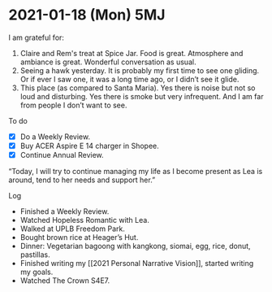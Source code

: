# 2021-01-18 (Mon) 5MJ

I am grateful for:

1. Claire and Rem's treat at Spice Jar. Food is great. Atmosphere and ambiance is great. Wonderful conversation as usual.
2. Seeing a hawk yesterday. It is probably my first time to see one gliding. Or if ever I saw one, it was a long time ago, or I didn’t see it glide.
3. This place (as compared to Santa Maria). Yes there is noise but not so loud and disturbing. Yes there is smoke but very infrequent. And I am far from people I don’t want to see.

To do

- [x] Do a Weekly Review.
- [x] Buy ACER Aspire E 14 charger in Shopee.
- [x] Continue Annual Review.

“Today, I will try to continue managing my life as I become present as Lea is around, tend to her needs and support her.”

Log

- Finished a Weekly Review.
- Watched Hopeless Romantic with Lea.
- Walked at UPLB Freedom Park.
- Bought brown rice at Heager’s Hut.
- Dinner: Vegetarian bagoong with kangkong, siomai, egg, rice, donut, pastillas.
- Finished writing my [[2021 Personal Narrative Vision]], started writing my goals.
- Watched The Crown S4E7.

